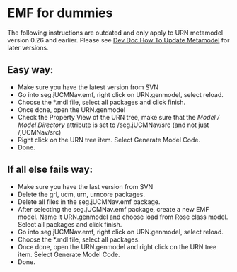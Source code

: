 # EMF for dummies

The following instructions are outdated and only apply to URN metamodel
version 0.26 and earlier. Please see [Dev Doc How To Update Metamodel](DevDocHowToUpdateMetamodel) for
later versions.

## Easy way:

  - Make sure you have the latest version from SVN
  - Go into seg.jUCMNav.emf, right click on URN.genmodel, select reload.
  - Choose the \*.mdl file, select all packages and click finish.
  - Once done, open the URN.genmodel
  - Check the Property View of the URN tree, make sure that the *Model /
    Model Directory* attribute is set to /seg.jUCMNav/src (and not just
    /jUCMNav/src)
  - Right click on the URN tree item. Select Generate Model Code.
  - Done.

## If all else fails way:

  - Make sure you have the last version from SVN
  - Delete the grl, ucm, urn, urncore packages.
  - Delete all files in the seg.jUCMNav.emf package.
  - After selecting the seg.jUCMNav.emf package, create a new EMF model.
    Name it URN.genmodel and choose load from Rose class model. Select
    all packages and click finish.
  - Go into seg.jUCMNav.emf, right click on URN.genmodel, select reload.
  - Choose the \*.mdl file, select all packages.
  - Once done, open the URN.genmodel and right click on the URN tree
    item. Select Generate Model Code.
  - Done.
